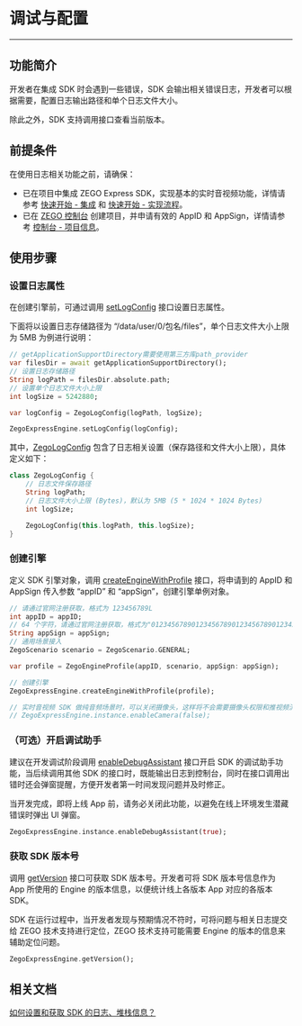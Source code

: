 # 调试与配置

- - -

## 功能简介

开发者在集成 SDK 时会遇到一些错误，SDK 会输出相关错误日志，开发者可以根据需要，配置日志输出路径和单个日志文件大小。

除此之外，SDK 支持调用接口查看当前版本。

## 前提条件

在使用日志相关功能之前，请确保：

- 已在项目中集成 ZEGO Express SDK，实现基本的实时音视频功能，详情请参考 [快速开始 - 集成](https://doc-zh.zego.im/article/1241) 和 [快速开始 - 实现流程](https://doc-zh.zego.im/article/7634)。
- 已在 [ZEGO 控制台](https://console.zego.im) 创建项目，并申请有效的 AppID 和 AppSign，详情请参考 [控制台 - 项目信息](/console/project-info)。

## 使用步骤

### 设置日志属性

在创建引擎前，可通过调用 [setLogConfig](https://doc-zh.zego.im/unique-api/express-video-sdk/zh/dart_flutter/zego_express_engine/ZegoExpressEngine/setLogConfig.html) 接口设置日志属性。

下面将以设置日志存储路径为 “/data/user/0/包名/files”，单个日志文件大小上限为 5MB 为例进行说明：

```dart
// getApplicationSupportDirectory需要使用第三方库path_provider
var filesDir = await getApplicationSupportDirectory();
// 设置日志存储路径
String logPath = filesDir.absolute.path;
// 设置单个日志文件大小上限
int logSize = 5242880;

var logConfig = ZegoLogConfig(logPath, logSize);

ZegoExpressEngine.setLogConfig(logConfig);
```


其中，[ZegoLogConfig](https://doc-zh.zego.im/unique-api/express-video-sdk/zh/dart_flutter/zego_express_engine/ZegoLogConfig-class.html) 包含了日志相关设置（保存路径和文件大小上限），具体定义如下：

```dart
class ZegoLogConfig {
    // 日志文件保存路径
    String logPath;
    // 日志文件大小上限 (Bytes)，默认为 5MB (5 * 1024 * 1024 Bytes)
    int logSize;

    ZegoLogConfig(this.logPath, this.logSize);
}
```

### 创建引擎

定义 SDK 引擎对象，调用 [createEngineWithProfile](https://doc-zh.zego.im/unique-api/express-video-sdk/zh/dart_flutter/zego_express_engine/ZegoExpressEngine/createEngineWithProfile.html) 接口，将申请到的 AppID 和 AppSign 传入参数 “appID” 和 “appSign”，创建引擎单例对象。


```dart
// 请通过官网注册获取，格式为 123456789L
int appID = appID;
// 64 个字符，请通过官网注册获取，格式为"0123456789012345678901234567890123456789012345678901234567890123"
String appSign = appSign;
// 通用场景接入
ZegoScenario scenario = ZegoScenario.GENERAL;

var profile = ZegoEngineProfile(appID, scenario, appSign: appSign);

// 创建引擎
ZegoExpressEngine.createEngineWithProfile(profile);

// 实时音视频 SDK 做纯音频场景时，可以关闭摄像头，这样将不会需要摄像头权限和推视频流
// ZegoExpressEngine.instance.enableCamera(false);
```

### （可选）开启调试助手

建议在开发调试阶段调用 [enableDebugAssistant](https://doc-zh.zego.im/unique-api/express-video-sdk/zh/dart_flutter/zego_express_engine/ZegoExpressEngine/enableDebugAssistant.html) 接口开启 SDK 的调试助手功能，当后续调用其他 SDK 的接口时，既能输出日志到控制台，同时在接口调用出错时还会弹窗提醒，方便开发者第一时间发现问题并及时修正。

<Warning title="注意">



当开发完成，即将上线 App 前，请务必关闭此功能，以避免在线上环境发生潜藏错误时弹出 UI 弹窗。

</Warning>




```dart
ZegoExpressEngine.instance.enableDebugAssistant(true);
```
### 获取 SDK 版本号

调用 [getVersion](https://doc-zh.zego.im/unique-api/express-video-sdk/zh/dart_flutter/zego_express_engine/ZegoExpressEngine/getVersion.html) 接口可获取 SDK 版本号。开发者可将 SDK 版本号信息作为 App 所使用的 Engine 的版本信息，以便统计线上各版本 App 对应的各版本 SDK。

<Note title="说明">


SDK 在运行过程中，当开发者发现与预期情况不符时，可将问题与相关日志提交给 ZEGO 技术支持进行定位，ZEGO 技术支持可能需要 Engine 的版本的信息来辅助定位问题。


</Note>



```dart
ZegoExpressEngine.getVersion();
```

## 相关文档

[如何设置和获取 SDK 的日志、堆栈信息？](https://doc-zh.zego.im/faq/express_sdkLog)
